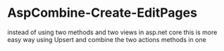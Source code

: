 # AspCombine-Create-EditPages
instead of using two methods and two views in asp.net core this is more easy way using Upsert and combine the two actions methods in one 
